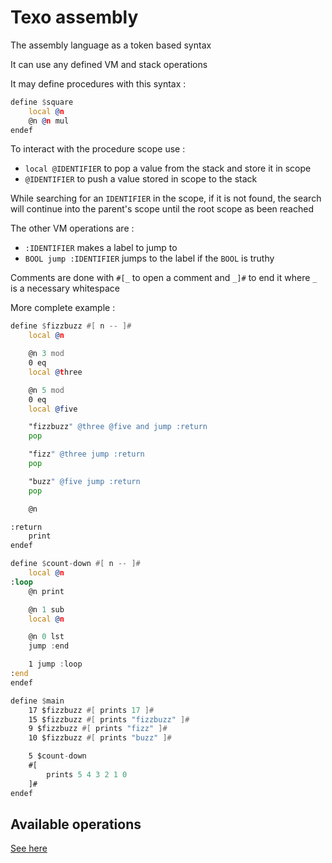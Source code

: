 # Texo assembly

The assembly language as a token based syntax

It can use any defined VM and stack operations

It may define procedures with this syntax :

```asm
define $square
    local @n
    @n @n mul
endef
```

To interact with the procedure scope use :

- `local @IDENTIFIER` to pop a value from the stack and store it in scope
- `@IDENTIFIER` to push a value stored in scope to the stack

While searching for an `IDENTIFIER` in the scope, if it is not found, the search will continue into the parent's scope until the root scope as been reached

The other VM operations are :

- `:IDENTIFIER` makes a label to jump to
- `BOOL jump :IDENTIFIER` jumps to the label if the `BOOL` is truthy

Comments are done with `#[_` to open a comment and `_]#` to end it where `_` is a necessary whitespace 

More complete example :

```asm
define $fizzbuzz #[ n -- ]#
    local @n

    @n 3 mod
    0 eq
    local @three

    @n 5 mod
    0 eq
    local @five

    "fizzbuzz" @three @five and jump :return
    pop

    "fizz" @three jump :return
    pop

    "buzz" @five jump :return
    pop

    @n

:return
    print
endef

define $count-down #[ n -- ]#
    local @n
:loop
    @n print

    @n 1 sub
    local @n

    @n 0 lst
    jump :end

    1 jump :loop
:end
endef

define $main
    17 $fizzbuzz #[ prints 17 ]#
    15 $fizzbuzz #[ prints "fizzbuzz" ]#
    9 $fizzbuzz #[ prints "fizz" ]#
    10 $fizzbuzz #[ prints "buzz" ]#

    5 $count-down
    #[
        prints 5 4 3 2 1 0
    ]#
endef
```

## Available operations
[See here](./OPERATIONS.md)
